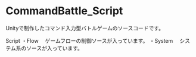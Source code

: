 # CommandBattle_Script
Unityで制作したコマンド入力型バトルゲームのソースコードです。

Script
・Flow
　ゲームフローの制御ソースが入っています。
・System
　システム系のソースが入っています。
